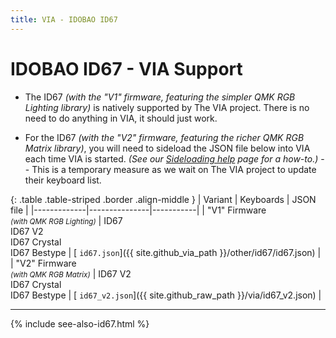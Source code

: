 ```yaml
---
title: VIA - IDOBAO ID67
---
```


# IDOBAO ID67 - VIA Support

<div class="border shadow shadow-sm border-info bg-info bg-opacity-10 rounded-3 p-2 mb-4 text-opacity-75">
  <ul class="fa-ul mb-0 me-3">
    <li><span class="fa-li"><i class="fas fa-info-circle text-info"></i></span>
    The ID67 <i>(with the "V1" firmware, featuring the simpler QMK RGB Lighting library)</i> is natively supported by The VIA project.
    There is no need to do anything in VIA, it should just work.
    </li>
  </ul>
</div>

<div class="border shadow shadow-sm border-warning bg-warning bg-opacity-10 rounded-3 p-2 mb-4 text-opacity-75">
  <ul class="fa-ul mb-0 me-3">
    <li><span class="fa-li"><i class="fas fa-exclamation-circle text-warning"></i></span>
    For the ID67 <i>(with the "V2" firmware, featuring the richer QMK RGB Matrix library)</i>, you will need to sideload the JSON file below into VIA each time VIA is started.
    <i>(See our <a href="/manuals/via/sideload"><i class="fas fa-book"></i> Sideloading help</a> page for a how-to.)</i>
    -- This is a temporary measure as we wait on The VIA project to update their keyboard list.
    </li>
  </ul>
</div>


{: .table .table-striped .border .align-middle }
| Variant     | Keyboards     | JSON file |
|-------------|---------------|-----------|
| "V1" Firmware<br><small>*(with QMK RGB Lighting)*</small> | ID67<br>ID67 V2<br>ID67 Crystal<br>ID67 Bestype | [<i class="fab fa-github-alt"></i> `id67.json`]({{ site.github_via_path }}/other/id67/id67.json) |
| "V2" Firmware<br><small>*(with QMK RGB Matrix)*</small> | ID67 V2<br>ID67 Crystal<br>ID67 Bestype | [<i class="fas fa-rotate-90 fa-download"></i> `id67_v2.json`]({{ site.github_raw_path }}/via/id67_v2.json) | 

---

{% include see-also-id67.html %}
